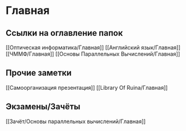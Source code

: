 # Главная
## Ссылки на оглавление папок
[[Оптическая информатика/Главная]]
[[Английский язык/Главная]]
[[ЧММФ/Главная]]
[[Основы Параллельных Вычислений/Главная]]
## Прочие заметки
[[Самоорганизация презентация]]
[[Library Of Ruina/Главная]]
## Экзамены/Зачёты
[[Зачёт/Основы параллельных вычислений/Главная]]
